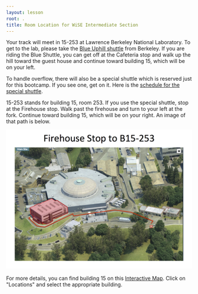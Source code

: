 ```yaml
---
layout: lesson
root: .
title: Room Location for WiSE Intermediate Section
---
```


Your track will meet in 15-253 at Lawrence Berkeley National Laboratory. 
To get to the lab, please take the [Blue Uphill shuttle][shuttle] from Berkeley.
If you are riding the Blue Shuttle, you can get off at the Cafeteria stop and 
walk up the hill toward the guest house and continue toward building 15, which 
will be on your left. 

To handle overflow, there will also be a special shuttle which is reserved 
just for this bootcamp. If you see one, get on it. Here is the [schedule for the 
special shuttle](shuttle.html).

15-253 stands for building 15, room 253. If you use the special shuttle, stop at 
the Firehouse stop. Walk past the firehouse and turn to your left at the fork. 
Continue toward building 15, which will be on your right. An image of that path 
is below.  

![15-253](img/location/15-253.png)

For more details, you can find building 15 on this [Interactive Map][map]. 
Click on "Locations" and select the appropriate building.  

[shuttle]: http://www.lbl.gov/Workplace/Facilities/Support/Busses/off-site_blue.html 
"Uphill Shuttle"
[map]: http://map.lbl.gov/#UMAP_2012091840117 "Interactive Map"
